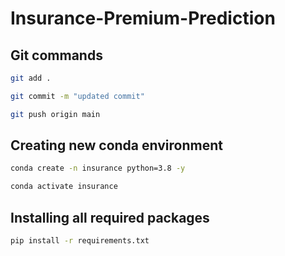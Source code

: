 # Insurance-Premium-Prediction

## Git commands

```bash
git add . 

git commit -m "updated commit"

git push origin main
```
## Creating new conda environment
```bash
conda create -n insurance python=3.8 -y

conda activate insurance
```

## Installing all required packages
```bash
pip install -r requirements.txt
```